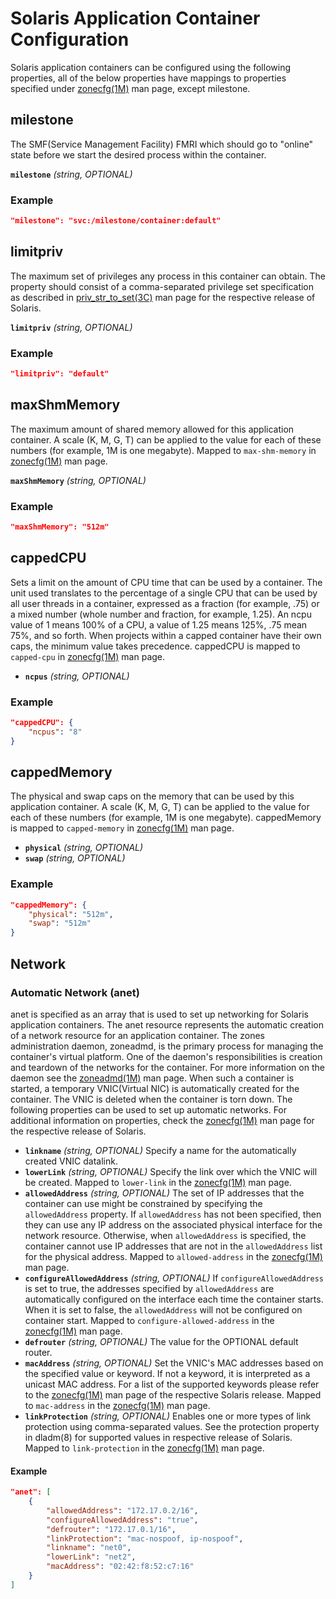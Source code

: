 # <a name="solarisApplicationContainerConfiguration" />Solaris Application Container Configuration

Solaris application containers can be configured using the following properties, all of the below properties have mappings to properties specified under [zonecfg(1M)][zonecfg.1m_2] man page, except milestone.

## <a name="configSolarisMilestone" />milestone
The SMF(Service Management Facility) FMRI which should go to "online" state before we start the desired process within the container.

**`milestone`** *(string, OPTIONAL)*

### Example
```json
"milestone": "svc:/milestone/container:default"
```

## <a name="configSolarisLimitpriv" />limitpriv
The maximum set of privileges any process in this container can obtain.
The property should consist of a comma-separated privilege set specification as described in [priv_str_to_set(3C)][priv-str-to-set.3c] man page for the respective release of Solaris.

**`limitpriv`** *(string, OPTIONAL)*

### Example
```json
"limitpriv": "default"
```

## <a name="configSolarisMaxShmMemory" />maxShmMemory
The maximum amount of shared memory allowed for this application container.
A scale (K, M, G, T) can be applied to the value for each of these numbers (for example, 1M is one megabyte).
Mapped to `max-shm-memory` in [zonecfg(1M)][zonecfg.1m_2] man page.

**`maxShmMemory`** *(string, OPTIONAL)*

### Example
```json
"maxShmMemory": "512m"
```

## <a name="configSolarisCappedCpu" />cappedCPU
Sets a limit on the amount of CPU time that can be used by a container.
The unit used translates to the percentage of a single CPU that can be used by all user threads in a container, expressed as a fraction (for example, .75) or a mixed number (whole number and fraction, for example, 1.25).
An ncpu value of 1 means 100% of a CPU, a value of 1.25 means 125%, .75 mean 75%, and so forth.
When projects within a capped container have their own caps, the minimum value takes precedence.
cappedCPU is mapped to `capped-cpu` in [zonecfg(1M)][zonecfg.1m_2] man page.

* **`ncpus`** *(string, OPTIONAL)*

### Example
```json
"cappedCPU": {
    "ncpus": "8"
}
```

## <a name="configSolarisCappedMemory" />cappedMemory
The physical and swap caps on the memory that can be used by this application container.
A scale (K, M, G, T) can be applied to the value for each of these numbers (for example, 1M is one megabyte).
cappedMemory is mapped to `capped-memory` in [zonecfg(1M)][zonecfg.1m_2] man page.

* **`physical`** *(string, OPTIONAL)*
* **`swap`** *(string, OPTIONAL)*

### Example
```json
"cappedMemory": {
    "physical": "512m",
    "swap": "512m"
}
```

## <a name="configSolarisNetwork" />Network

### <a name="configSolarisAutomaticNetwork" />Automatic Network (anet)
anet is specified as an array that is used to set up networking for Solaris application containers.
The anet resource represents the automatic creation of a network resource for an application container.
The zones administration daemon, zoneadmd, is the primary process for managing the container's virtual platform.
One of the daemon's responsibilities is creation and teardown of the networks for the container.
For more information on the daemon see the [zoneadmd(1M)][zoneadmd.1m] man page.
When such a container is started, a temporary VNIC(Virtual NIC) is automatically created for the container.
The VNIC is deleted when the container is torn down.
The following properties can be used to set up automatic networks.
For additional information on properties, check the [zonecfg(1M)][zonecfg.1m_2] man page for the respective release of Solaris.

* **`linkname`** *(string, OPTIONAL)* Specify a name for the automatically created VNIC datalink.
* **`lowerLink`** *(string, OPTIONAL)* Specify the link over which the VNIC will be created.
Mapped to `lower-link` in the [zonecfg(1M)][zonecfg.1m_2] man page.
* **`allowedAddress`** *(string, OPTIONAL)* The set of IP addresses that the container can use might be constrained by specifying the `allowedAddress` property.
    If `allowedAddress` has not been specified, then they can use any IP address on the associated physical interface for the network resource.
    Otherwise, when `allowedAddress` is specified, the container cannot use IP addresses that are not in the `allowedAddress` list for the physical address.
    Mapped to `allowed-address` in the [zonecfg(1M)][zonecfg.1m_2] man page.
* **`configureAllowedAddress`** *(string, OPTIONAL)* If `configureAllowedAddress` is set to true, the addresses specified by `allowedAddress` are automatically configured on the interface each time the container starts.
    When it is set to false, the `allowedAddress` will not be configured on container start.
    Mapped to `configure-allowed-address` in the [zonecfg(1M)][zonecfg.1m_2] man page.
* **`defrouter`** *(string, OPTIONAL)* The value for the OPTIONAL default router.
* **`macAddress`** *(string, OPTIONAL)* Set the VNIC's MAC addresses based on the specified value or keyword.
    If not a keyword, it is interpreted as a unicast MAC address.
    For a list of the supported keywords please refer to the [zonecfg(1M)][zonecfg.1m_2] man page of the respective Solaris release.
    Mapped to `mac-address` in the [zonecfg(1M)][zonecfg.1m_2] man page.
* **`linkProtection`** *(string, OPTIONAL)* Enables one or more types of link protection using comma-separated values.
    See the protection property in dladm(8) for supported values in respective release of Solaris.
    Mapped to `link-protection` in the [zonecfg(1M)][zonecfg.1m_2] man page.

#### Example
```json
"anet": [
    {
        "allowedAddress": "172.17.0.2/16",
        "configureAllowedAddress": "true",
        "defrouter": "172.17.0.1/16",
        "linkProtection": "mac-nospoof, ip-nospoof",
        "linkname": "net0",
        "lowerLink": "net2",
        "macAddress": "02:42:f8:52:c7:16"
    }
]
```


[priv-str-to-set.3c]: https://docs.oracle.com/cd/E86824_01/html/E54766/priv-str-to-set-3c.html
[zoneadmd.1m]: https://docs.oracle.com/cd/E86824_01/html/E54764/zoneadmd-1m.html
[zonecfg.1m_2]: https://docs.oracle.com/cd/E86824_01/html/E54764/zonecfg-1m.html
